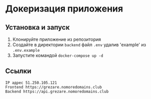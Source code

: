 # Докеризация приложения

## Установка и запуск
 1. Клонируйте приложение из репозитория
 2. Создайте в директории `backend` файл `.env` удалив 'example' из `.env.example`
 3. Запустите командой `docker-compose up -d`

## Ссылки

    IP адрес 51.250.105.121
    Frontend https://grezare.nomoredomains.club
    Backend https://api.grezare.nomoredomains.club

